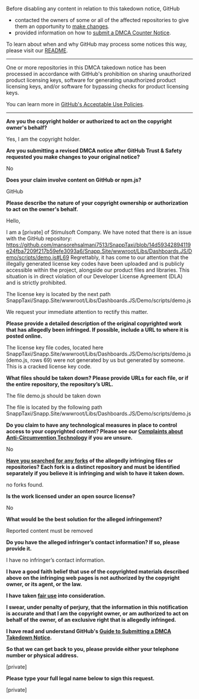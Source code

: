 Before disabling any content in relation to this takedown notice, GitHub
- contacted the owners of some or all of the affected repositories to give them an opportunity to [make changes](https://docs.github.com/en/github/site-policy/dmca-takedown-policy#a-how-does-this-actually-work).
- provided information on how to [submit a DMCA Counter Notice](https://docs.github.com/en/articles/guide-to-submitting-a-dmca-counter-notice).

To learn about when and why GitHub may process some notices this way, please visit our [README](https://github.com/github/dmca/blob/master/README.md#anatomy-of-a-takedown-notice).

---

One or more repositories in this DMCA takedown notice has been processed in accordance with GitHub's prohibition on sharing unauthorized product licensing keys, software for generating unauthorized product licensing keys, and/or software for bypassing checks for product licensing keys.

You can learn more in [GitHub's Acceptable Use Policies](https://docs.github.com/en/github/site-policy/github-acceptable-use-policies).

---

**Are you the copyright holder or authorized to act on the copyright owner's behalf?**

Yes, I am the copyright holder.

**Are you submitting a revised DMCA notice after GitHub Trust & Safety requested you make changes to your original notice?**

No

**Does your claim involve content on GitHub or npm.js?**

GitHub

**Please describe the nature of your copyright ownership or authorization to act on the owner's behalf.**

Hello,

I am a [private] of Stimulsoft Company. We have noted that there is an issue with the GitHub repository: https://github.com/mansorehsalmani7513/SnappTaxi/blob/14d59342894119e24fba7209f217b59efe3093a6/Snapp.Site/wwwroot/Libs/Dashboards.JS/Demo/scripts/demo.js#L69 Regrettably, it has come to our attention that the illegally generated license key codes have been uploaded and is publicly accessible within the project, alongside our product files and libraries. This situation is in direct violation of our Developer License Agreement (DLA) and is strictly prohibited.

The license key is located by the next path SnappTaxi/Snapp.Site/wwwroot/Libs/Dashboards.JS/Demo/scripts/demo.js

We request your immediate attention to rectify this matter.

**Please provide a detailed description of the original copyrighted work that has allegedly been infringed. If possible, include a URL to where it is posted online.**

The license key file codes, located here SnappTaxi/Snapp.Site/wwwroot/Libs/Dashboards.JS/Demo/scripts/demo.js (demo.js, rows 69) were not generated by us but generated by someone. This is a cracked license key code.

**What files should be taken down? Please provide URLs for each file, or if the entire repository, the repository’s URL.**

The file demo.js should be taken down

The file is located by the following path SnappTaxi/Snapp.Site/wwwroot/Libs/Dashboards.JS/Demo/scripts/demo.js

**Do you claim to have any technological measures in place to control access to your copyrighted content? Please see our <a href="https://docs.github.com/articles/guide-to-submitting-a-dmca-takedown-notice#complaints-about-anti-circumvention-technology">Complaints about Anti-Circumvention Technology</a> if you are unsure.**

No

**<a href="https://docs.github.com/articles/dmca-takedown-policy#b-what-about-forks-or-whats-a-fork">Have you searched for any forks</a> of the allegedly infringing files or repositories? Each fork is a distinct repository and must be identified separately if you believe it is infringing and wish to have it taken down.**

no forks found.

**Is the work licensed under an open source license?**

No

**What would be the best solution for the alleged infringement?**

Reported content must be removed

**Do you have the alleged infringer’s contact information? If so, please provide it.**

I have no infringer’s contact information.

**I have a good faith belief that use of the copyrighted materials described above on the infringing web pages is not authorized by the copyright owner, or its agent, or the law.**

**I have taken <a href="https://www.lumendatabase.org/topics/22">fair use</a> into consideration.**

**I swear, under penalty of perjury, that the information in this notification is accurate and that I am the copyright owner, or am authorized to act on behalf of the owner, of an exclusive right that is allegedly infringed.**

**I have read and understand GitHub's <a href="https://docs.github.com/articles/guide-to-submitting-a-dmca-takedown-notice/">Guide to Submitting a DMCA Takedown Notice</a>.**

**So that we can get back to you, please provide either your telephone number or physical address.**

[private]

**Please type your full legal name below to sign this request.**

[private]
